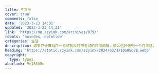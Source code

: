 ```yaml
---
title: 考驾照
cover: true
comments: false
date: '2023-3-23 14:31'
updated: '2023-3-23 14:31'
link: 'https://me.szyink.com/archives/979/'
robots: 'noindex, nofollow'
categories: 生活
description: 如果只计算科目一考试到科目四考试的时间间隔，那么恰好做到一个月拿证。
headimg: 'https://static.szyink.com/szyink/2024/03/1710685678.webp'
copyright:
  type: type2
abbrlink: 9e18508c
---
```

